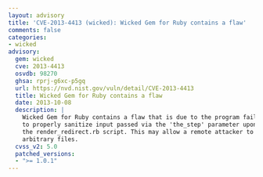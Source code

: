```yaml
---
layout: advisory
title: 'CVE-2013-4413 (wicked): Wicked Gem for Ruby contains a flaw'
comments: false
categories:
- wicked
advisory:
  gem: wicked
  cve: 2013-4413
  osvdb: 98270
  ghsa: rprj-g6xc-p5gq
  url: https://nvd.nist.gov/vuln/detail/CVE-2013-4413
  title: Wicked Gem for Ruby contains a flaw
  date: 2013-10-08
  description: |
    Wicked Gem for Ruby contains a flaw that is due to the program failing
    to properly sanitize input passed via the 'the_step' parameter upon submission to
    the render_redirect.rb script. This may allow a remote attacker to gain access to
    arbitrary files.
  cvss_v2: 5.0
  patched_versions:
  - ">= 1.0.1"
---
```

